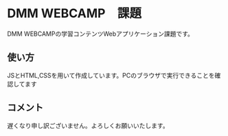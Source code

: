 # DMM WEBCAMP　課題
DMM WEBCAMPの学習コンテンツWebアプリケーション課題です。
## 使い方
JSとHTML,CSSを用いて作成しています。PCのブラウザで実行できることを確認してます
## コメント
遅くなり申し訳ございません。よろしくお願いいたします。
